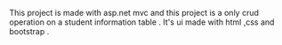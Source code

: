 This project is made with asp.net mvc and this project is a only crud operation on a student information table .
It's ui made with html ,css and bootstrap .
